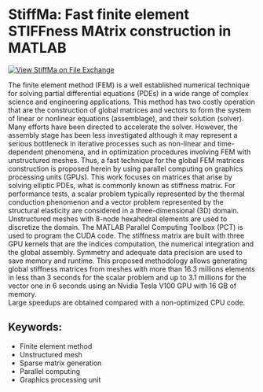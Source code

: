 # StiffMa: Fast finite element STIFFness MAtrix construction in MATLAB

[![View StiffMa on File Exchange](https://www.mathworks.com/matlabcentral/images/matlab-file-exchange.svg)](https://www.mathworks.com/matlabcentral/fileexchange/76947-stiffma)

The finite element method (FEM) is a well established numerical technique for solving partial differential equations (PDEs) in a wide range of complex science and engineering applications. 
This method has two costly operation that are the construction of global matrices and vectors to form the system of linear or nonlinear equations (assemblage), and their solution (solver). 
Many efforts have been directed to accelerate the solver.
However, the assembly stage has been less investigated although it may represent a serious bottleneck in iterative processes such as non-linear and time-dependent phenomena, and in optimization procedures involving FEM with unstructured meshes. 
Thus, a fast technique for the global FEM matrices construction is proposed herein by using parallel computing on graphics processing units (GPUs).
This work focuses on matrices that arise by solving elliptic PDEs, what is commonly known as stiffness matrix.
For performance tests, a scalar problem typically represented by the thermal conduction phenomenon and a vector problem represented by the structural elasticity are considered in a three-dimensional (3D) domain. 
Unstructured meshes with 8-node hexahedral elements are used to discretize the domain.
The MATLAB Parallel Computing Toolbox (PCT) is used to program the CUDA code. 
The stiffness matrix are built with three GPU kernels that are the indices computation, the numerical integration and the global assembly.
Symmetry and adequate data precision are used to save memory and runtime.
This proposed methodology allows generating global stiffness matrices from meshes with more than 16.3 millions elements in less than 3 seconds for the scalar problem and up to 3.1 millions for the vector one in 6 seconds using an Nvidia Tesla V100 GPU with 16 GB of memory.   
Large speedups are obtained compared with a non-optimized CPU code.

## Keywords: 
+ Finite element method
+ Unstructured mesh
+ Sparse matrix generation
+ Parallel computing
+ Graphics processing unit
